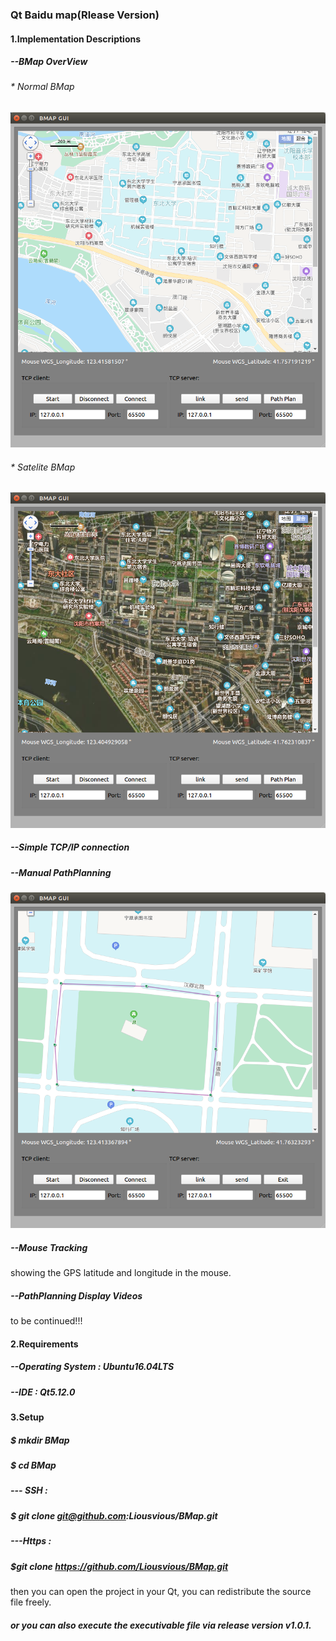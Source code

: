 ### Qt Baidu map(Rlease Version)

#### 1.Implementation Descriptions

##### --BMap OverView
###### * Normal BMap 
![ ](https://github.com/Liousvious/BMap/raw/master/images/overview_n.png  "normal")
###### * Satelite BMap
![ ](https://github.com/Liousvious/BMap/raw/master/images/overview_s.png  "Satelite BMap")
##### --Simple TCP/IP connection
##### --Manual PathPlanning
![ ](https://github.com/Liousvious/BMap/raw/master/images/pathplanning.png  "Manual Pathplanning")
##### --Mouse Tracking
showing the GPS latitude and longitude in the mouse.
##### --PathPlanning Display Videos
to be continued!!!
#### 2.Requirements
##### --Operating System : Ubuntu16.04LTS
##### --IDE : Qt5.12.0

#### 3.Setup
##### $ mkdir BMap
##### $ cd BMap
##### --- SSH : 
##### $ git clone git@github.com:Liousvious/BMap.git
##### ---Https : 
##### $git clone https://github.com/Liousvious/BMap.git
then you can open the project in your Qt, you can redistribute the source file freely.
##### or you can also execute the executivable file via release version v1.0.1.
